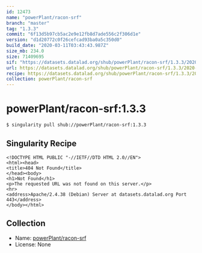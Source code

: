```yaml
---
id: 12473
name: "powerPlant/racon-srf"
branch: "master"
tag: "1.3.3"
commit: "6f13d5b97cb5ac2e9e12fb8d7ade556c2f306d1e"
version: "d1d20772c0f26cefcad93ba0a5c350d0"
build_date: "2020-03-11T03:43:43.987Z"
size_mb: 234.0
size: 71409695
sif: "https://datasets.datalad.org/shub/powerPlant/racon-srf/1.3.3/2020-03-11-6f13d5b9-d1d20772/d1d20772c0f26cefcad93ba0a5c350d0.sif"
url: https://datasets.datalad.org/shub/powerPlant/racon-srf/1.3.3/2020-03-11-6f13d5b9-d1d20772/
recipe: https://datasets.datalad.org/shub/powerPlant/racon-srf/1.3.3/2020-03-11-6f13d5b9-d1d20772/Singularity
collection: powerPlant/racon-srf
---
```


# powerPlant/racon-srf:1.3.3

```bash
$ singularity pull shub://powerPlant/racon-srf:1.3.3
```

## Singularity Recipe

```singularity
<!DOCTYPE HTML PUBLIC "-//IETF//DTD HTML 2.0//EN">
<html><head>
<title>404 Not Found</title>
</head><body>
<h1>Not Found</h1>
<p>The requested URL was not found on this server.</p>
<hr>
<address>Apache/2.4.38 (Debian) Server at datasets.datalad.org Port 443</address>
</body></html>
```

## Collection

 - Name: [powerPlant/racon-srf](https://github.com/powerPlant/racon-srf)
 - License: None

